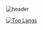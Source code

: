 ![header](https://capsule-render.vercel.app/api?type=wave&color=auto&height=300&section=header&text=seokahi%20깃허브&fontSize=90)



[![Top Langs](https://github-readme-stats.vercel.app/api/top-langs/?username=anuraghazra)](https://github.com/seokahi/seokahi/edit/main/README.md)

